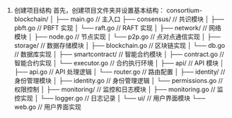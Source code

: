 1. 创建项目结构
   首先，创建项目文件夹并设置基本结构：
consortium-blockchain/
│
├── main.go                // 主入口
├── consensus/             // 共识模块
│   ├── pbft.go           // PBFT 实现
│   └── raft.go           // RAFT 实现
│
├── network/               // 网络模块
│   ├── node.go           // 节点实现
│   └── p2p.go            // 点对点通信实现
│
├── storage/               // 数据存储模块
│   ├── blockchain.go      // 区块链实现
│   └── db.go              // 数据库实现
│
├── smartcontract/         // 智能合约模块
│   ├── contract.go        // 智能合约实现
│   └── executor.go        // 合约执行环境
│
├── api/                   // API 模块
│   ├── api.go             // API 处理逻辑
│   └── router.go          // 路由配置
│
├── identity/              // 身份管理模块
│   ├── identity.go        // 身份管理逻辑
│   └── permissions.go     // 权限控制
│
├── monitoring/            // 监控和日志模块
│   ├── monitoring.go      // 监控实现
│   └── logger.go          // 日志记录
│
└── ui/                    // 用户界面模块
└── web.go             // 用户界面实现

